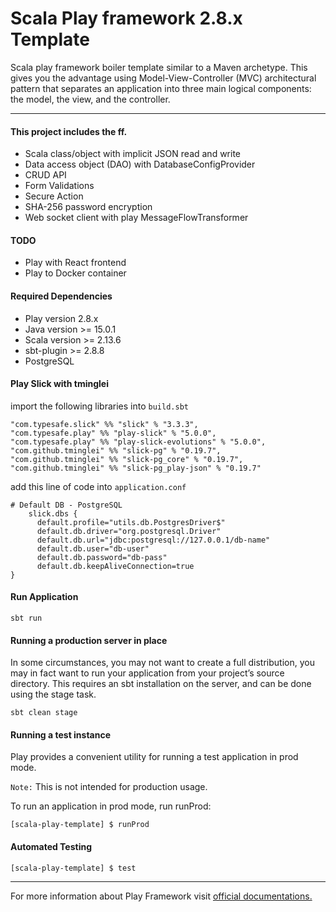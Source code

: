 # Scala Play framework 2.8.x Template

Scala play framework boiler template similar to a Maven archetype. This gives you the advantage using Model-View-Controller (MVC) architectural pattern that separates an application into three main logical components: the model, the view, and the controller.

---
#### This project includes the ff.

- Scala class/object with implicit JSON read and write
- Data access object (DAO) with DatabaseConfigProvider
- CRUD API
- Form Validations
- Secure Action
- SHA-256 password encryption
- Web socket client with play MessageFlowTransformer

#### TODO

- Play with React frontend
- Play to Docker container

#### Required Dependencies

- Play version 2.8.x
- Java version >= 15.0.1
- Scala version >= 2.13.6
- sbt-plugin >= 2.8.8
- PostgreSQL


#### Play Slick with tminglei

import the following libraries into `build.sbt`

    "com.typesafe.slick" %% "slick" % "3.3.3",
    "com.typesafe.play" %% "play-slick" % "5.0.0",
    "com.typesafe.play" %% "play-slick-evolutions" % "5.0.0",
    "com.github.tminglei" %% "slick-pg" % "0.19.7",
    "com.github.tminglei" %% "slick-pg_core" % "0.19.7",
    "com.github.tminglei" %% "slick-pg_play-json" % "0.19.7"

add this line of code into `application.conf`

    # Default DB - PostgreSQL
		slick.dbs {
		  default.profile="utils.db.PostgresDriver$"
		  default.db.driver="org.postgresql.Driver"
		  default.db.url="jdbc:postgresql://127.0.0.1/db-name"
		  default.db.user="db-user"
		  default.db.password="db-pass"
		  default.db.keepAliveConnection=true
    }

#### Run Application
    sbt run

#### Running a production server in place
In some circumstances, you may not want to create a full distribution, you may in fact want to run your application from your project’s source directory. This requires an sbt installation on the server, and can be done using the stage task.

    sbt clean stage

#### Running a test instance
Play provides a convenient utility for running a test application in prod mode.

`Note:` This is not intended for production usage.

To run an application in prod mode, run runProd:

    [scala-play-template] $ runProd

#### Automated Testing

    [scala-play-template] $ test

---
For more information about Play Framework visit [official documentations.](https://www.playframework.com/documentation/2.8.x/Deploying)
